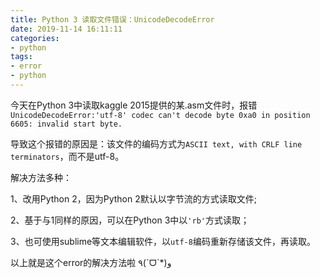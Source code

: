 ```yaml
---
title: Python 3 读取文件错误：UnicodeDecodeError
date: 2019-11-14 16:11:11
categories: 
- python
tags: 
- error
- python
---
```


今天在Python 3中读取kaggle 2015提供的某.asm文件时，报错
`UnicodeDecodeError:'utf-8' codec can't decode byte 0xa0 in position 6605: invalid start byte.`

导致这个报错的原因是：该文件的编码方式为`ASCII text, with CRLF line terminators`，而不是utf-8。

<!-- more -->

解决方法多种：

1、改用Python 2，因为Python 2默认以字节流的方式读取文件;

2、基于与1同样的原因，可以在Python 3中以`'rb'`方式读取；

3、也可使用sublime等文本编辑软件，以`utf-8`编码重新存储该文件，再读取。

以上就是这个error的解决方法啦 ٩(ˊᗜˋ*)و

